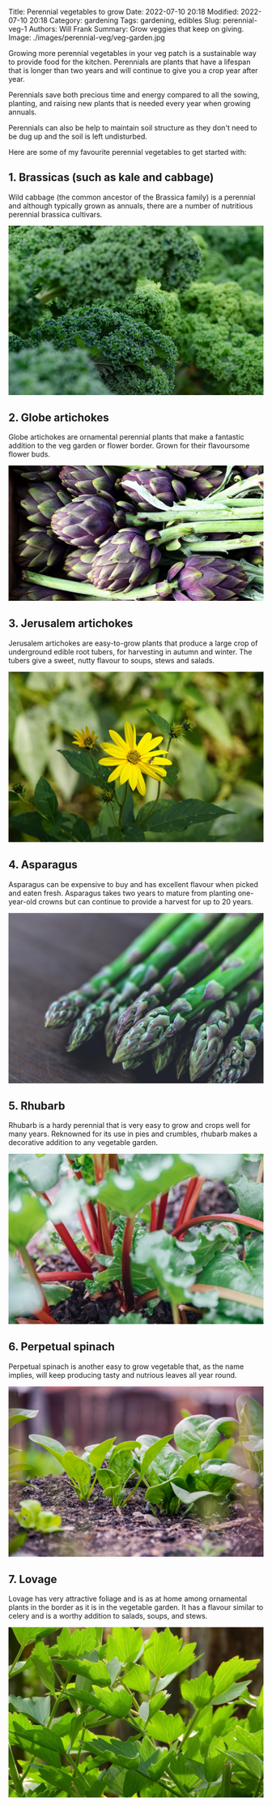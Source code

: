 Title: Perennial vegetables to grow
Date: 2022-07-10 20:18
Modified:  2022-07-10 20:18
Category: gardening
Tags: gardening, edibles
Slug: perennial-veg-1
Authors: Will Frank
Summary: Grow veggies that keep on giving.
Image: ./images/perennial-veg/veg-garden.jpg

Growing more perennial vegetables in your veg patch is a sustainable way to 
provide food for the kitchen. Perennials are plants that have a lifespan that is
longer than two years and will continue to give you a crop year after year.

Perennials save both precious time and energy compared to all the
sowing, planting, and raising new plants that is needed every year when growing
annuals.

Perennials can also be help to maintain soil structure as they don't need to be
dug up and the soil is left undisturbed.

Here are some of my favourite perennial vegetables to get started with:

## 1. Brassicas (such as kale and cabbage)

Wild cabbage (the common ancestor of the Brassica family) is a perennial and 
although typically grown as annuals, there are a number of nutritious perennial
brassica cultivars.

![img-half-width](./images/perennial-veg/kale.jpg)

## 2. Globe artichokes

Globe artichokes are ornamental perennial plants that make a fantastic addition
to the veg garden or flower border. Grown for their flavoursome flower buds.

![img-half-width](./images/perennial-veg/globe-artichoke.jpg)

## 3. Jerusalem artichokes

Jerusalem artichokes are easy-to-grow plants that produce a large crop of
underground edible root tubers, for harvesting in autumn and winter. The tubers
give a sweet, nutty flavour to soups, stews and salads.

![img-half-width](./images/perennial-veg/jerusalem-artichoke.jpg)

## 4. Asparagus

Asparagus can be expensive to buy and has excellent flavour when picked and
eaten fresh. Asparagus takes two years to mature from planting one-year-old
crowns but can continue to provide a harvest for up to 20 years.

![img-half-width](./images/perennial-veg/asparagus.jpg)

## 5. Rhubarb

Rhubarb is a hardy perennial that is very easy to grow and crops well for many
years. Reknowned for its use in pies and crumbles, rhubarb makes a decorative
addition to any vegetable garden.

![img-half-width](./images/perennial-veg/rhubarb.jpg)

## 6. Perpetual spinach

Perpetual spinach is another easy to grow vegetable that, as the name implies,
will keep producing tasty and nutrious leaves all year round.

![img-half-width](./images/perennial-veg/spinach.jpg)

## 7. Lovage

Lovage has very attractive foliage and is as at home among ornamental plants in
the border as it is in the vegetable garden. It has a flavour similar to celery
and is a worthy addition to salads, soups, and stews.

![img-half-width](./images/perennial-veg/lovage.jpg)